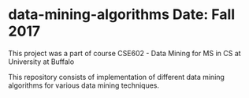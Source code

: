 # data-mining-algorithms	Date: Fall 2017

This project was a part of course CSE602 - Data Mining for MS in CS at University at Buffalo

This repository consists of implementation of different data mining algorithms for various data mining techniques.